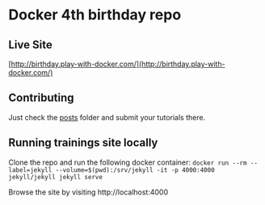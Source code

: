 # Docker 4th birthday repo 


## Live Site

[http://birthday.play-with-docker.com/](http://birthday.play-with-docker.com/)

## Contributing

Just check the [posts](https://github.com/franela/franela.github.io/tree/master/_posts) folder and submit your tutorials there.


## Running trainings site locally

Clone the repo and run the following docker container: `docker run --rm --label=jekyll --volume=$(pwd):/srv/jekyll -it -p 4000:4000 jekyll/jekyll jekyll serve`

Browse the site by visiting http://localhost:4000
